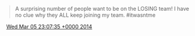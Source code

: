 > A surprising number of people want to be on the LOSING team\! I have no clue why they ALL keep joining my team\. \#itwasntme

<img src="../../media/tweet.ico" width="12" /> [Wed Mar 05 23:07:35 +0000 2014](https://twitter.com/DromerDenker/status/441349334760976384)